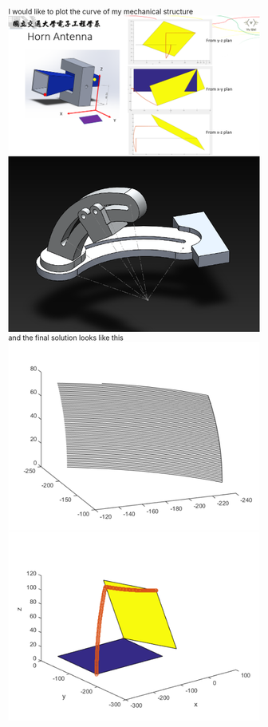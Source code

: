 I would like to plot the curve of my mechanical structure
![alt text](https://github.com/Cosas1008/Side_Program/blob/master/Plot_Curve_Path/src/horn.PNG)  
![alt text](https://github.com/Cosas1008/Side_Program/blob/master/Plot_Curve_Path/src/mechanical.png)  
and the final solution looks like this
![alt text](https://github.com/Cosas1008/Side_Program/blob/master/Plot_Curve_Path/src/path.png)  
![alt text](https://github.com/Cosas1008/Side_Program/blob/master/Plot_Curve_Path/src/rect.png)  